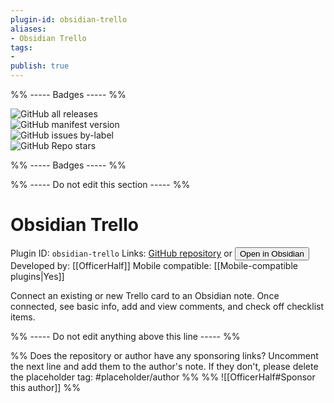 ```yaml
---
plugin-id: obsidian-trello
aliases:
- Obsidian Trello
tags: 
- 
publish: true
---
```


%% ----- Badges ----- %%

![GitHub all releases](https://img.shields.io/github/downloads/OfficerHalf/obsidian-trello/total?color=573E7A&logo=github&style=for-the-badge)   
![GitHub manifest version](https://img.shields.io/github/manifest-json/v/OfficerHalf/obsidian-trello?color=573E7A&logo=github&style=for-the-badge)   
![GitHub issues by-label](https://img.shields.io/github/issues/OfficerHalf/obsidian-trello/help%20wanted?color=573E7A&logo=github&style=for-the-badge)   
![GitHub Repo stars](https://img.shields.io/github/stars/OfficerHalf/obsidian-trello?color=573E7A&logo=github&style=for-the-badge)

%% ----- Badges ----- %%

%% ----- Do not edit this section ----- %%

# Obsidian Trello

Plugin ID: `obsidian-trello`
Links: [GitHub repository](https://github.com/OfficerHalf/obsidian-trello) or [<button id=HH>Open in Obsidian</button>](obsidian://goto-plugin?id=obsidian-trello)
Developed by: [[OfficerHalf]]
Mobile compatible: [[Mobile-compatible plugins|Yes]]

Connect an existing or new Trello card to an Obsidian note. Once connected, see basic info, add and view comments, and check off checklist items.

%% ----- Do not edit anything above this line ----- %% 

%% Does the repository or author have any sponsoring links? Uncomment the next line and add them to the author's note. If they don't, please delete the placeholder tag: #placeholder/author %%
%% ![[OfficerHalf#Sponsor this author]] %%
